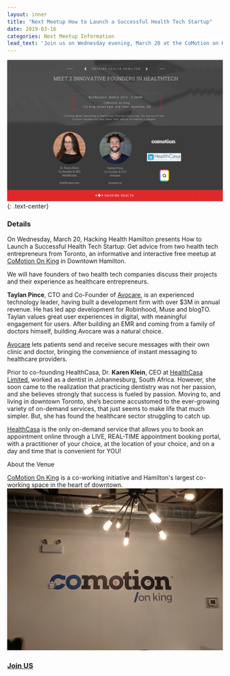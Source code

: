 ```yaml
---
layout: inner
title: "Next Meetup How to Launch a Successful Health Tech Startup"
date: 2019-03-16
categories: Next Meetup Information
lead_text: 'Join us on Wednesday evening, March 20 at the CoMotion on King for a chance to catch up with HHH members and enjoy two talks'
---
```


![Lauren](/img/2019-03-20/meetup_banner.png)
{: .text-center}

### Details
On Wednesday, March 20, Hacking Health Hamilton presents How to Launch a Successful Health Tech Startup: Get advice from two health tech entrepreneurs from Toronto, an informative and interactive free meetup at [CoMotion On King](http://www.comotiongroup.ca/comotion-on-king/) in Downtown Hamilton.

We will have founders of two health tech companies discuss their projects and their experience as healthcare entrepreneurs.

**Taylan Pince**, CTO and Co-Founder of [Avocare](https://avocare.ca/), is an experienced technology leader, having built a development firm with over $3M in annual revenue. He has led app development for Robinhood, Muse and blogTO. Taylan values great user experiences in digital, with meaningful engagement for users. After building an EMR and coming from a family of doctors himself, building Avocare was a natural choice.

[Avocare](www.avocare.ca) lets patients send and receive secure messages with their own clinic and doctor, bringing the convenience of instant messaging to healthcare providers.

Prior to co-founding HealthCasa, Dr. **Karen Klein**, CEO at [HealthCasa Limited](https://www.healthcasa.com/), worked as a dentist in Johannesburg, South Africa. However, she soon came to the realization that practicing dentistry was not her passion, and she believes strongly that success is fueled by passion. Moving to, and living in downtown Toronto, she’s become accustomed to the ever-growing variety of on-demand services, that just seems to make life that much simpler. But, she has found the healthcare sector struggling to catch up.

[HealthCasa](www.healthcasa.com) is the only on-demand service that allows you to book an appointment online through a LIVE, REAL-TIME appointment booking portal, with a practitioner of your choice, at the location of your choice, and on a day and time that is convenient for YOU!

About the Venue

[CoMotion On King](http://www.comotiongroup.ca/comotion-on-king/) is a co-working initiative and Hamilton's largest co-working space in the heart of downtown.
![Lauren](/img/2019-03-20/comotion_on_king.png)

### [Join US](https://www.meetup.com/Hacking-Health-Hamilton/events/259285201/) 
